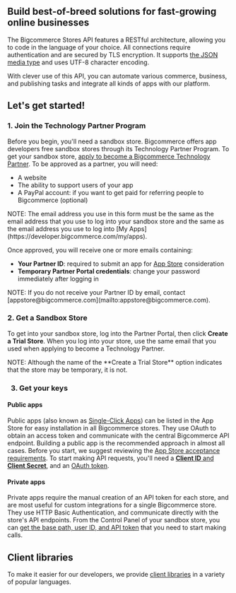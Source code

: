 ## Build best-of-breed solutions for fast-growing online businesses

The Bigcommerce Stores API features a RESTful architecture, allowing you to code in the language of your choice. All connections require authentication and are secured by TLS encryption. It supports [the JSON media type](/api/media-types) and uses UTF-8 character encoding.

With clever use of this API, you can automate various commerce, business, and publishing tasks and integrate all kinds of apps with our platform.

## Let's get started!

### 1\. Join the Technology Partner Program

Before you begin, you'll need a sandbox store. Bigcommerce offers app developers free sandbox stores through its Technology Partner Program. To get your sandbox store, [apply to become a Bigcommerce Technology Partner](https://www.bigcommerce.com/partners/signup). To be approved as a partner, you will need:

*   A website
*   The ability to support users of your app
*   A PayPal account: if you want to get paid for referring people to Bigcommerce (optional)

<div class="bui-message bui-message-info"><span class="bui-message-text">NOTE: The email address you use in this form must be the same as the email address that you use to log into your sandbox store and the same as the email address you use to log into [My Apps](https://developer.bigcommerce.com/my/apps).</span></div>

Once approved, you will receive one or more emails containing:

*   **Your Partner ID**: required to submit an app for [App Store](https://www.bigcommerce.com/apps/) consideration
*   **Temporary Partner Portal credentials**: change your password immediately after logging in

<div class="bui-message bui-message-info"><span class="bui-message-text">NOTE: If you do not receive your Partner ID by email, contact [appstore@bigcommerce.com](mailto:appstore@bigcommerce.com).</span></div>

### <a id="get-sandbox"></a>2\. Get a Sandbox Store

To get into your sandbox store, log into the Partner Portal, then click **Create a Trial Store**. When you log into your store, use the same email that you used when applying to become a Technology Partner.

<div class="bui-message bui-message-info"><span class="bui-message-text">NOTE: Although the name of the **Create a Trial Store** option indicates that the store may be temporary, it is not.</span></div>

<div class="bui-row">

###   3\. Get your keys

<div class="bui-col-1-2">

#### Public apps

Public apps (also known as [Single-Click Apps](https://www.bigcommerce.com/single-click-apps/)) can be listed in the App Store for easy installation in all Bigcommerce stores. They use OAuth to obtain an access token and communicate with the central Bigcommerce API endpoint. Building a public app is the recommended approach in almost all cases. Before you start, we suggest reviewing the [App Store acceptance requirements](/api/approval-requirements). To start making API requests, you'll need a [**Client ID** and **Client Secret**](/api/registration), and an [OAuth token](/api/callback).

</div>

<div class="bui-col-1-2">

#### Private apps

Private apps require the manual creation of an API token for each store, and are most useful for custom integrations for a single Bigcommerce store. They use HTTP Basic Authentication, and communicate directly with the store's API endpoints. From the Control Panel of your sandbox store, you can [get the base path, user ID, and API token](/api/legacy/basic-auth) that you need to start making calls.

</div>

</div>

## Client libraries

To make it easier for our developers, we provide [client libraries](/api/clients) in a variety of popular languages.
